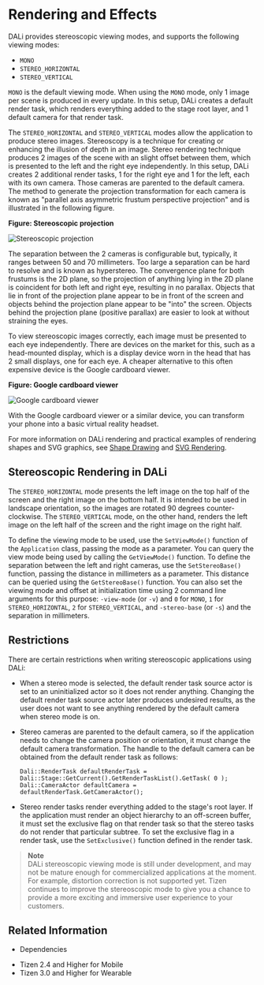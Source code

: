 # Rendering and Effects


DALi provides stereoscopic viewing modes, and supports the following viewing modes:

- `MONO`
- `STEREO_HORIZONTAL`
- `STEREO_VERTICAL`

`MONO` is the default viewing mode. When using the `MONO` mode, only 1 image per scene is produced in every update. In this setup, DALi creates a default render task, which renders everything added to the stage root layer, and 1 default camera for that render task.

The `STEREO_HORIZONTAL` and `STEREO_VERTICAL` modes allow the application to produce stereo images. Stereoscopy is a technique for creating or enhancing the illusion of depth in an image. Stereo rendering technique produces 2 images of the scene with an slight offset between them, which is presented to the left and the right eye independently. In this setup, DALi creates 2 additional render tasks, 1 for the right eye and 1 for the left, each with its own camera. Those cameras are parented to the default camera. The method to generate the projection transformation for each camera is known as "parallel axis asymmetric frustum perspective projection" and is illustrated in the following figure.

**Figure: Stereoscopic projection**

![Stereoscopic projection](./media/stereo_projection.png)

The separation between the 2 cameras is configurable but, typically, it ranges between 50 and 70 millimeters. Too large a separation can be hard to resolve and is known as hyperstereo. The convergence plane for both frustums is the 2D plane, so the projection of anything lying in the 2D plane is coincident for both left and right eye, resulting in no parallax. Objects that lie in front of the projection plane appear to be in front of the screen and objects behind the projection plane appear to be "into" the screen. Objects behind the projection plane (positive parallax) are easier to look at without straining the eyes.

To view stereoscopic images correctly, each image must be presented to each eye independently. There are devices on the market for this, such as a head-mounted display, which is a display device worn in the head that has 2 small displays, one for each eye. A cheaper alternative to this often expensive device is the Google cardboard viewer.

**Figure: Google cardboard viewer**

![Google cardboard viewer](./media/google_cardboard.png)

With the Google cardboard viewer or a similar device, you can transform your phone into a basic virtual reality headset.

For more information on DALi rendering and practical examples of rendering shapes and SVG graphics, see [Shape Drawing](rendering-tutorial.md) and [SVG Rendering](svg-rendering.md).

## Stereoscopic Rendering in DALi

The `STEREO_HORIZONTAL` mode presents the left image on the top half of the screen and the right image on the bottom half. It is intended to be used in landscape orientation, so the images are rotated 90 degrees counter-clockwise. The `STEREO_VERTICAL` mode, on the other hand, renders the left image on the left half of the screen and the right image on the right half.

To define the viewing mode to be used, use the `SetViewMode()` function of the `Application` class, passing the mode as a parameter. You can query the view mode being used by calling the `GetViewMode()` function. To define the separation between the left and right cameras, use the `SetStereoBase()` function, passing the distance in millimeters as a parameter. This distance can be queried using the `GetStereoBase()` function. You can also set the viewing mode and offset at initialization time using 2 command line arguments for this purpose: `-view-mode` (or `-v`) and `0` for `MONO`, `1` for `STEREO_HORIZONTAL`, `2` for `STEREO_VERTICAL`, and `-stereo-base` (or `-s`) and the separation in millimeters.

## Restrictions

There are certain restrictions when writing stereoscopic applications using DALi:

- When a stereo mode is selected, the default render task source actor is set to an uninitialized actor so it does not render anything. Changing the default render task source actor later produces undesired results, as the user does not want to see anything rendered by the default camera when stereo mode is on.

- Stereo cameras are parented to the default camera, so if the application needs to change the camera position or orientation, it must change the default camera transformation. The handle to the default camera can be obtained from the default render task as follows:

  ```
  Dali::RenderTask defaultRenderTask = Dali::Stage::GetCurrent().GetRenderTaskList().GetTask( 0 );
  Dali::CameraActor defaultCamera = defaultRenderTask.GetCameraActor();
  ```

- Stereo render tasks render everything added to the stage's root layer. If the application must render an object hierarchy to an off-screen buffer, it must set the exclusive flag on that render task so that the stereo tasks do not render that particular subtree. To set the exclusive flag in a render task, use the `SetExclusive()` function defined in the render task.

> **Note**  
> DALi stereoscopic viewing mode is still under development, and may not be mature enough for commercialized applications at the moment. For example, distortion correction is not supported yet. Tizen continues to improve the stereoscopic mode to give you a chance to provide a more exciting and immersive user experience to your customers.

## Related Information
* Dependencies
 - Tizen 2.4 and Higher for Mobile
 - Tizen 3.0 and Higher for Wearable
